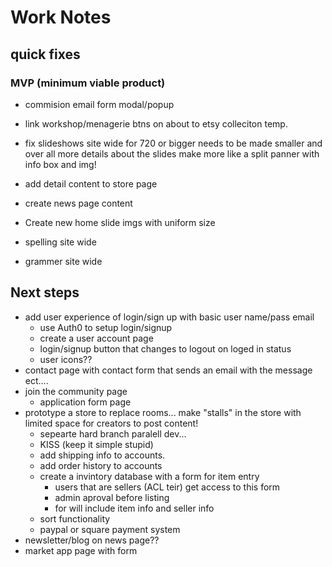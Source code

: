 # Work Notes

## quick fixes

### MVP (minimum viable product)

- commision email form modal/popup

- link workshop/menagerie btns on about to etsy colleciton temp.
- fix slideshows site wide for 720 or bigger needs to be made smaller and over all more details about the slides make more like a split panner with info box and img!
- add detail content to store page
- create news page content

- Create new home slide imgs with uniform size
- spelling site wide
- grammer site wide

## Next steps

- add user experience of login/sign up with basic user name/pass email
  - use Auth0 to setup login/signup
  - create a user account page
  - login/signup button that changes to logout on loged in status
  - user icons??
- contact page with contact form that sends an email with the message ect....
- join the community page
  - application form page
- prototype a store to replace rooms... make "stalls" in the store with limited space for creators to post content!
  - sepearte hard branch paralell dev...
  - KISS (keep it simple stupid)
  - add shipping info to accounts.
  - add order history to accounts
  - create a invintory database with a form for item entry
    - users that are sellers (ACL teir) get access to this form
    - admin aproval before listing
    - for will include item info and seller info
  - sort functionality
  - paypal or square payment system
- newsletter/blog on news page??
- market app page with form